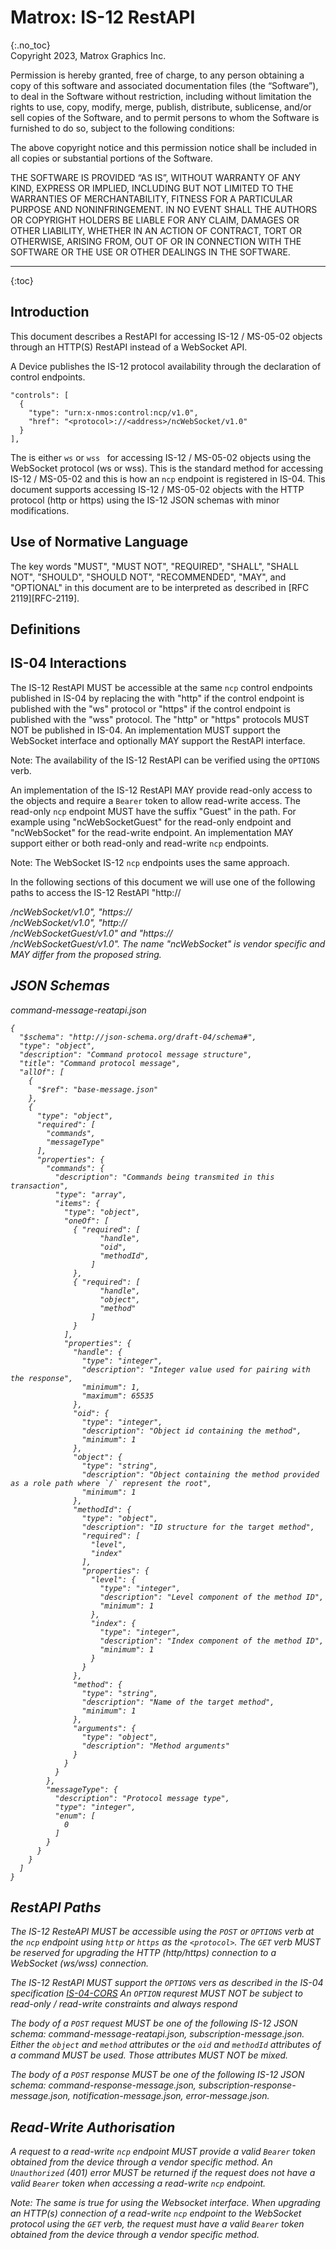 # Matrox: IS-12 RestAPI
{:.no_toc}  
Copyright 2023, Matrox Graphics Inc.

Permission is hereby granted, free of charge, to any person obtaining a copy of this software and associated documentation files (the “Software”), to deal in the Software without restriction, including without limitation the rights to use, copy, modify, merge, publish, distribute, sublicense, and/or sell copies of the Software, and to permit persons to whom the Software is furnished to do so, subject to the following conditions:

The above copyright notice and this permission notice shall be included in all copies or substantial portions of the Software.

THE SOFTWARE IS PROVIDED “AS IS”, WITHOUT WARRANTY OF ANY KIND, EXPRESS OR IMPLIED, INCLUDING BUT NOT LIMITED TO THE WARRANTIES OF MERCHANTABILITY, FITNESS FOR A PARTICULAR PURPOSE AND NONINFRINGEMENT. IN NO EVENT SHALL THE AUTHORS OR COPYRIGHT HOLDERS BE LIABLE FOR ANY CLAIM, DAMAGES OR OTHER LIABILITY, WHETHER IN AN ACTION OF CONTRACT, TORT OR OTHERWISE, ARISING FROM, OUT OF OR IN CONNECTION WITH THE SOFTWARE OR THE USE OR OTHER DEALINGS IN THE SOFTWARE.
  
---
  
{:toc}

## Introduction
This document describes a RestAPI for accessing IS-12 / MS-05-02 objects through an HTTP(S) RestAPI instead of a WebSocket API. 

A Device publishes the IS-12 protocol availability through the declaration of control endpoints.
```
"controls": [
  {
    "type": "urn:x-nmos:control:ncp/v1.0",
    "href": "<protocol>://<address>/ncWebSocket/v1.0"
  }
],
```
The <protocol> is either `ws` or `wss ` for accessing IS-12 / MS-05-02 objects using the WebSocket protocol (ws or wss). This is the standard method for accessing IS-12 / MS-05-02 and this is how an `ncp` endpoint is registered in IS-04. This document supports accessing IS-12 / MS-05-02 objects with the HTTP protocol (http or https) using the IS-12 JSON schemas with minor modifications.

## Use of Normative Language

The key words "MUST", "MUST NOT", "REQUIRED", "SHALL", "SHALL NOT", "SHOULD", "SHOULD NOT", "RECOMMENDED", "MAY",
and "OPTIONAL" in this document are to be interpreted as described in [RFC 2119][RFC-2119].

## Definitions

## IS-04 Interactions
The IS-12 RestAPI MUST be accessible at the same `ncp` control endpoints published in IS-04 by replacing the <protocol> with "http" if the control endpoint is published with the "ws" protocol or "https" if the control endpoint is published with the "wss" protocol. The "http" or "https" protocols MUST NOT be published in IS-04. An implementation MUST support the WebSocket interface and optionally MAY support the RestAPI interface.

Note: The availability of the IS-12 RestAPI can be verified using the `OPTIONS` verb.

An implementation of the IS-12 RestAPI MAY provide read-only access to the objects and require a `Bearer` token to allow read-write access. The read-only `ncp` endpoint MUST have the suffix "Guest" in the path. For example using "ncWebSocketGuest" for the read-only endpoint and "ncWebSocket" for the read-write endpoint. An implementation MAY support either or both read-only  and read-write `ncp` endpoints.

Note: The WebSocket IS-12 `ncp` endpoints uses the same approach.

In the following sections of this document we will use one of the following paths to access the IS-12 RestAPI "http://<address>/ncWebSocket/v1.0", "https://<address>/ncWebSocket/v1.0", "http://<address>/ncWebSocketGuest/v1.0" and "https://<address>/ncWebSocketGuest/v1.0". The name "ncWebSocket" is vendor specific and MAY differ from the proposed string.

## JSON Schemas
command-message-reatapi.json
```
{
  "$schema": "http://json-schema.org/draft-04/schema#",
  "type": "object",
  "description": "Command protocol message structure",
  "title": "Command protocol message",
  "allOf": [
    {
      "$ref": "base-message.json"
    },
    {
      "type": "object",
      "required": [
        "commands",
        "messageType"
      ],
      "properties": {
        "commands": {
          "description": "Commands being transmited in this transaction",
          "type": "array",
          "items": {
            "type": "object",
            "oneOf": [
              { "required": [
                    "handle",
                    "oid",
                    "methodId",
                  ]
              },
              { "required": [
                    "handle",
                    "object",
                    "method"
                  ]
              }
            ],
            "properties": {
              "handle": {
                "type": "integer",
                "description": "Integer value used for pairing with the response",
                "minimum": 1,
                "maximum": 65535
              },
              "oid": {
                "type": "integer",
                "description": "Object id containing the method",
                "minimum": 1
              },
              "object": {
                "type": "string",
                "description": "Object containing the method provided as a role path where `/` represent the root",
                "minimum": 1
              },
              "methodId": {
                "type": "object",
                "description": "ID structure for the target method",
                "required": [
                  "level",
                  "index"
                ],
                "properties": {
                  "level": {
                    "type": "integer",
                    "description": "Level component of the method ID",
                    "minimum": 1
                  },
                  "index": {
                    "type": "integer",
                    "description": "Index component of the method ID",
                    "minimum": 1
                  }
                }
              },
              "method": {
                "type": "string",
                "description": "Name of the target method",
                "minimum": 1
              },
              "arguments": {
                "type": "object",
                "description": "Method arguments"
              }
            }
          }
        },
        "messageType": {
          "description": "Protocol message type",
          "type": "integer",
          "enum": [
            0
          ]
        }
      }
    }
  ]
}
```

## RestAPI Paths
The IS-12 ResteAPI MUST be accessible using the `POST` or `OPTIONS` verb at the `ncp` endpoint using `http` or `https` as the `<protocol>`. The `GET` verb MUST be reserved for upgrading the HTTP (http/https) connection to a WebSocket (ws/wss) connection.

The IS-12 RestAPI MUST support the `OPTIONS` vers as described in the IS-04 specification [IS-04-CORS](https://specs.amwa.tv/is-04/releases/v1.3.2/docs/APIs_-_Server_Side_Implementation_Notes.html#cross-origin-resource-sharing-cors) An `OPTION` requrest MUST NOT be subject to read-only / read-write constraints and always respond 

The body of a `POST` request MUST be one of the following IS-12 JSON schema: command-message-reatapi.json, subscription-message.json. Either the `object` and `method` attributes or the `oid` and `methodId` attributes of a command MUST be used. Those attributes MUST NOT be mixed.

The body of a `POST` response MUST be one of the following IS-12 JSON schema: command-response-message.json, subscription-response-message.json, notification-message.json, error-message.json.

## Read-Write Authorisation
A request to a read-write `ncp` endpoint MUST provide a valid `Bearer` token obtained from the device through a vendor specific method. An `Unauthorized` (401) error MUST be returned if the request does not have a valid `Bearer` token when accessing a read-write `ncp` endpoint.

Note: The same is true for using the Websocket interface. When upgrading an HTTP(s) connection of a read-write `ncp` endpoint to the WebSocket protocol using the `GET` verb, the request must have a valid `Bearer` token obtained from the device through a vendor specific method.
